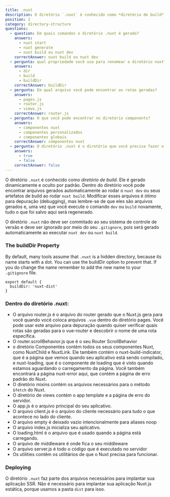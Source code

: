```yaml
---
title: .nuxt
description: O diretório `.nuxt` é conhecido como *diretório de build*. Ele é gerado dinamicamente e oculto por padrão. Dentro do diretório você pode encontrar arquivos gerados automaticamente ao rodar o `nuxt dev` ou seus artefatos de build ao rodar `nuxt build`.
position: 1
category: directory-structure
questions:
  - question: Em quais comandos o diretório .nuxt é gerado?
    answers:
      - nuxt start
      - nuxt generate
      - nuxt build ou nuxt dev
    correctAnswer: nuxt build ou nuxt dev
  - pergunta: qual propriedade você usa para renomear o diretório nuxt?
    answers:
      - dir
      - build
      - buildDir
    correctAnswer: buildDir
  - pergunta: Em qual arquivo você pode encontrar as rotas geradas?
    answers:
      - pages.js
      - router.js
      - views.js
    correctAnswer: router.js
  - pergunta: O que você pode encontrar no diretório components?
    answers:
      - componentes nuxt
      - componentes personalizados
      - componentes globais
    correctAnswer: componentes nuxt
  - pergunta: O diretório .nuxt é o diretório que você precisa fazer o upload ao fazer deploy de sites estáticos.
    answers:
      - true
      - false
    correctAnswer: false
---
```


O diretório `.nuxt` é conhecido como _diretório de build_. Ele é gerado dinamicamente e oculto por padrão. Dentro do diretório você pode encontrar arquivos gerados automaticamente ao rodar o `nuxt dev` ou seus artefatos de build ao rodar `nuxt build`. Modificar esses arquivos é ótimo para depuração (debugging), mas lembre-se de que eles são arquivos gerados e, uma vez que você execute o comando `dev` ou `build` novamente, tudo o que foi salvo aqui será regenerado.

<base-alert>

O diretório `.nuxt` não deve ser commitado ao seu sistema de controle de versão e deve ser ignorado por meio do seu `.gitignore`, pois será gerado automaticamente ao executar `nuxt dev` ou `nuxt build`.

</base-alert>

### The buildDir Property

By default, many tools assume that `.nuxt` is a hidden directory, because its name starts with a dot. You can use the buildDir option to prevent that. If you do change the name remember to add the new name to your `.gitignore` file.

```js{}[nuxt.config.js]
export default {
  buildDir: 'nuxt-dist'
}
```

### Dentro do diretório .nuxt:

- O arquivo router.js é o arquivo do router gerado que o Nuxt.js gera para você quando você coloca arquivos `.vue` dentro do diretório pages. Você pode usar este arquivo para depuração quando quiser verificar quais rotas são geradas para o vue-router e descobrir o nome de uma rota específica.
- O router.scrollBehavior.js que é o seu Router ScrollBehavior
- o diretório Componentes contém todos os seus componentes Nuxt, como NuxtChild e NuxtLink. Ele também contém o nuxt-build-indicator, que é a página que vemos quando seu aplicativo está sendo compilado, e nuxt-loading, que é o componente de loading que é visto quando estamos aguardando o carregamento da página. Você também encontrará a página nuxt-error aqui, que contém a página de erro padrão do Nuxt.
- O diretório mixins contém os arquivos necessários para o método `$fetch` do Nuxt.
- O diretório de views contém o app template e a página de erro do servidor.
- O app.js é o arquivo principal do seu aplicativo.
- O arquivo client.js é o arquivo do cliente necessário para tudo o que acontece no lado do cliente.
- O arquivo empty é deixado vazio intencionalmente para aliases noop
- O arquivo index.js inicializa seu aplicativo.
- O loading.html é o arquivo que é usado quando a página está carregando.
- O arquivo de middleware é onde fica o seu middleware
- O arquivo server.js é todo o código que é executado no servidor
- Os utilities contêm os utilitários de que o Nuxt precisa para funcionar.

### Deploying

O diretório `.nuxt` faz parte dos arquivos necessários para implantar sua aplicação SSR. Não é necessário para implantar sua aplicação Nuxt.js estática, porque usamos a pasta `dist` para isso.

<quiz :questions="questions"></quiz>
